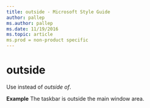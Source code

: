 ```yaml
---
title: outside - Microsoft Style Guide
author: pallep
ms.author: pallep
ms.date: 11/19/2016
ms.topic: article
ms.prod = non-product specific
---
```


# outside

Use instead of *outside of*.

**Example** The taskbar is outside the main window area. 
